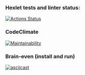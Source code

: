 ### Hexlet tests and linter status:
[![Actions Status](https://github.com/aleksabramov77/frontend-project-44/actions/workflows/hexlet-check.yml/badge.svg)](https://github.com/aleksabramov77/frontend-project-44/actions)

### CodeClimate
[![Maintainability](https://api.codeclimate.com/v1/badges/d48f79683693d8b285a4/maintainability)](https://codeclimate.com/github/aleksabramov77/frontend-project-44/maintainability)

### Brain-even (install and run)
[![asciicast](https://asciinema.org/a/LgwqgT6hu7XMxvQ0kdxEoxwUA.svg)](https://asciinema.org/a/LgwqgT6hu7XMxvQ0kdxEoxwUA)
